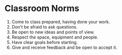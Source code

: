 # Classroom Norms

1. Come to class prepared, having done your work.
1. Don't be afraid to ask questions.
1. Be open to new ideas and points of view.
1. Respect the space, equipment and people.
1. Have clear goals before starting.
1. Give and receive feedback and be open to accept it.
